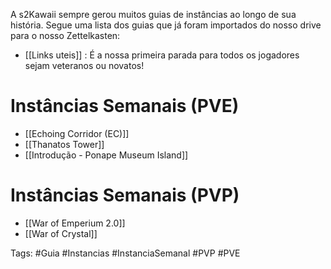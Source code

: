 A s2Kawaii sempre gerou muitos guias de instâncias ao longo de sua história. Segue uma lista dos guias que já foram importados do nosso drive para o nosso Zettelkasten:


- [[Links uteis]] : É a nossa primeira parada para todos os jogadores sejam veteranos ou novatos!

# Instâncias Semanais (PVE)
- [[Echoing Corridor (EC)]]
- [[Thanatos Tower]]
- [[Introdução - Ponape Museum Island]]

# Instâncias Semanais (PVP)
- [[War of Emperium 2.0]]
- [[War of Crystal]]



Tags: #Guia #Instancias #InstanciaSemanal #PVP #PVE